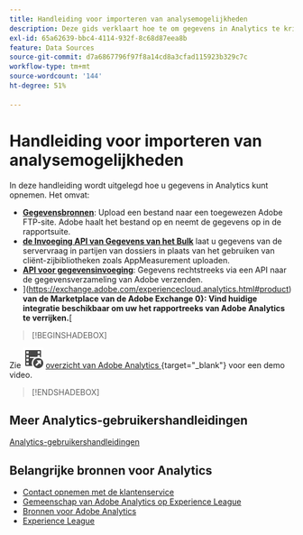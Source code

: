 ```yaml
---
title: Handleiding voor importeren van analysemogelijkheden
description: Deze gids verklaart hoe te om gegevens in Analytics te krijgen gebruikend Gegevensbronnen en de Invoeging APIs van Gegevens.
exl-id: 65a62639-bbc4-4114-932f-8c68d87eea8b
feature: Data Sources
source-git-commit: d7a6867796f97f8a14cd8a3cfad115923b329c7c
workflow-type: tm+mt
source-wordcount: '144'
ht-degree: 51%

---
```


# Handleiding voor importeren van analysemogelijkheden



In deze handleiding wordt uitgelegd hoe u gegevens in Analytics kunt opnemen. Het omvat:

* **[Gegevensbronnen](data-sources/overview.md)**: Upload een bestand naar een toegewezen Adobe FTP-site. Adobe haalt het bestand op en neemt de gegevens op in de rapportsuite.
* **[de Invoeging API van Gegevens van het Bulk](/help/import/bulk-data-insertion-api/bulk-data-insert.md)** laat u gegevens van de servervraag in partijen van dossiers in plaats van het gebruiken van cliënt-zijbibliotheken zoals AppMeasurement uploaden.
* **[API voor gegevensinvoeging](c-data-insertion-api/c-data-insertion-api.md)**: Gegevens rechtstreeks via een API naar de gegevensverzameling van Adobe verzenden.
* ](https://exchange.adobe.com/experiencecloud.analytics.html#product) **van de Marketplace van de Adobe Exchange 0}: Vind huidige integratie beschikbaar om uw het rapportreeks van Adobe Analytics te verrijken.**[


>[!BEGINSHADEBOX]

Zie ![ VideoCheckedOut ](/help/assets/icons/VideoCheckedOut.svg) [ overzicht van Adobe Analytics ](https://video.tv.adobe.com/v/27429?quality=12&learn=on){target="_blank"} voor een demo video.

>[!ENDSHADEBOX]



## Meer Analytics-gebruikershandleidingen

[Analytics-gebruikershandleidingen](https://experienceleague.adobe.com/docs/analytics.html)

## Belangrijke bronnen voor Analytics

* [Contact opnemen met de klantenservice](https://experienceleague.adobe.com/?support-solution=Analytics&amp;lang=nl#support)
* [ Gemeenschap van Adobe Analytics op Experience League ](https://experienceleaguecommunities.adobe.com/t5/adobe-analytics/ct-p/adobe-analytics-community)
* [Bronnen voor Adobe Analytics](https://experienceleaguecommunities.adobe.com/t5/adobe-analytics-discussions/adobe-analytics-resources/m-p/276666)
* [Experience League](https://landing.adobe.com/experience-league/)
